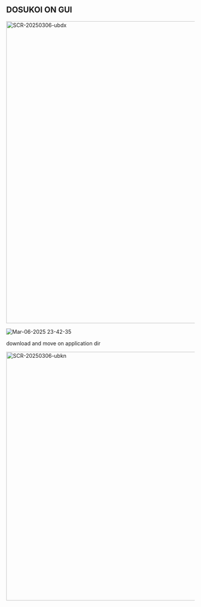 ## DOSUKOI ON GUI

<img width="805" alt="SCR-20250306-ubdx" src="https://github.com/user-attachments/assets/a2f65e73-35cb-4747-8a5f-ce0a93f375b3" />


![Mar-06-2025 23-42-35](https://github.com/user-attachments/assets/ece6b7d5-c22e-4ce6-bae6-e5af005f24d0)



download and move on application dir

<img width="663" alt="SCR-20250306-ubkn" src="https://github.com/user-attachments/assets/74b8aa8e-c16d-4c6c-b6ff-6b02ff789f6e" />
